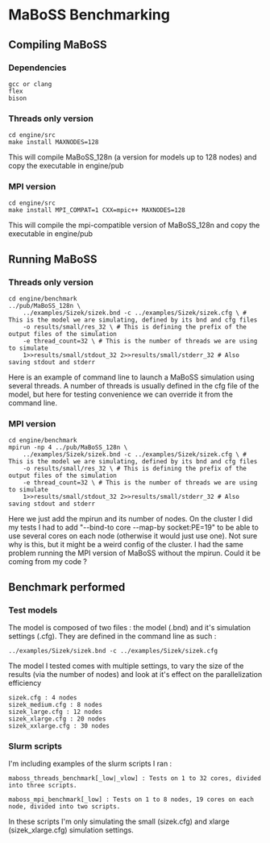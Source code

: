 # MaBoSS Benchmarking

## Compiling MaBoSS

### Dependencies

    gcc or clang
    flex
    bison

### Threads only version

    cd engine/src
    make install MAXNODES=128
    
This will compile MaBoSS_128n (a version for models up to 128 nodes) and copy the executable in engine/pub

### MPI version

    cd engine/src
    make install MPI_COMPAT=1 CXX=mpic++ MAXNODES=128
    
This will compile the mpi-compatible version of MaBoSS_128n and copy the executable in engine/pub


## Running MaBoSS

### Threads only version
 
    cd engine/benchmark
    ../pub/MaBoSS_128n \
        ../examples/Sizek/sizek.bnd -c ../examples/Sizek/sizek.cfg \ # This is the model we are simulating, defined by its bnd and cfg files
        -o results/small/res_32 \ # This is defining the prefix of the output files of the simulation
        -e thread_count=32 \ # This is the number of threads we are using to simulate
        1>>results/small/stdout_32 2>>results/small/stderr_32 # Also saving stdout and stderr 

Here is an example of command line to launch a MaBoSS simulation using several threads. A number of threads is usually defined in the cfg file of the model, but here for testing convenience we can override it from the command line.

### MPI version

    cd engine/benchmark
    mpirun -np 4 ../pub/MaBoSS_128n \
        ../examples/Sizek/sizek.bnd -c ../examples/Sizek/sizek.cfg \ # This is the model we are simulating, defined by its bnd and cfg files
        -o results/small/res_32 \ # This is defining the prefix of the output files of the simulation
        -e thread_count=32 \ # This is the number of threads we are using to simulate
        1>>results/small/stdout_32 2>>results/small/stderr_32 # Also saving stdout and stderr 
        
Here we just add the mpirun and its number of nodes. On the cluster I did my tests I had to add "--bind-to core --map-by socket:PE=19" to be able to use several cores on each node (otherwise it would just use one). Not sure why is this, but it might be a weird config of the cluster. 
I had the same problem running the MPI version of MaBoSS without the mpirun. Could it be coming from my code ?


## Benchmark performed

### Test models

The model is composed of two files : the model (.bnd) and it's simulation settings (.cfg). They are defined in the command line as such :

    ../examples/Sizek/sizek.bnd -c ../examples/Sizek/sizek.cfg

The model I tested comes with multiple settings, to vary the size of the results (via the number of nodes) and look at it's effect on the parallelization efficiency

    sizek.cfg : 4 nodes
    sizek_medium.cfg : 8 nodes
    sizek_large.cfg : 12 nodes
    sizek_xlarge.cfg : 20 nodes
    sizek_xxlarge.cfg : 30 nodes

    

### Slurm scripts
I'm including examples of the slurm scripts I ran :

    maboss_threads_benchmark[_low|_vlow] : Tests on 1 to 32 cores, divided into three scripts.
    
    maboss_mpi_benchmark[_low] : Tests on 1 to 8 nodes, 19 cores on each node, divided into two scripts.
    
In these scripts I'm only simulating the small (sizek.cfg) and xlarge (sizek_xlarge.cfg) simulation settings.
